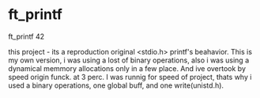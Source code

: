# ft_printf
ft_printf 42

this project - its a reproduction original <stdio.h> printf's beahavior.
This is my own version, i was using a lost of binary operations, also i was using a dynamical memmory allocations only in a few place.
And ive overtook by speed origin funck. at 3 perc. I was runnig for speed of project, thats why i used a binary operations, one global buff, and one write(unistd.h). 
